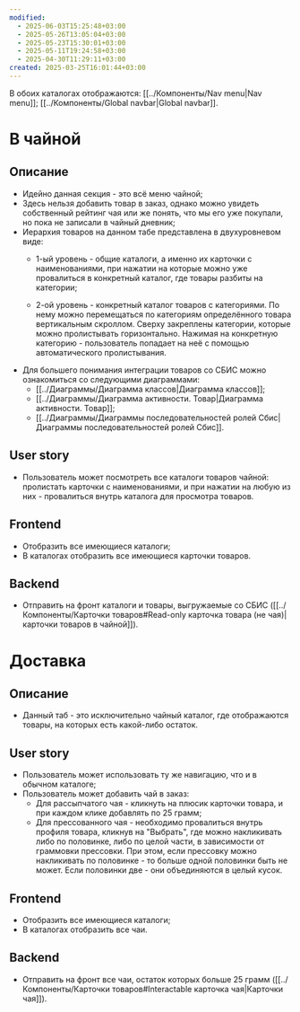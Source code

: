 ```yaml
---
modified:
  - 2025-06-03T15:25:48+03:00
  - 2025-05-26T13:05:04+03:00
  - 2025-05-23T15:30:01+03:00
  - 2025-05-11T19:24:58+03:00
  - 2025-04-30T11:29:11+03:00
created: 2025-03-25T16:01:44+03:00
---
```

В обоих каталогах отображаются:
[[../Компоненты/Nav menu|Nav menu]];
[[../Компоненты/Global navbar|Global navbar]].
# В чайной
## Описание
- Идейно данная секция - это всё меню чайной;
- Здесь нельзя добавить товар в заказ, однако можно увидеть собственный рейтинг чая или же понять, что мы его уже покупали, но пока не записали в чайный дневник;
- Иерархия товаров на данном табе представлена в двухуровневом виде:
	- 1-ый уровень - общие каталоги, а именно их карточки с наименованиями, при нажатии на которые можно уже провалиться в конкретный каталог, где товары разбиты на категории;

	- 2-ой уровень - конкретный каталог товаров с категориями. По нему можно перемещаться по категориям определённого товара вертикальным скроллом. Сверху закреплены категории, которые можно пролистывать горизонтально. Нажимая на конкретную категорию - пользователь попадает на неё с помощью автоматического пролистывания.
- Для большего понимания интеграции товаров со СБИС можно ознакомиться со следующими диаграммами:
	- [[../Диаграммы/Диаграмма классов|Диаграмма классов]];
	- [[../Диаграммы/Диаграмма активности. Товар|Диаграмма активности. Товар]];
	- [[../Диаграммы/Диаграммы последовательностей ролей Сбис|Диаграммы последовательностей ролей Сбис]].
## User story
- Пользователь может посмотреть все каталоги товаров чайной: пролистать карточки с наименованиями, и при нажатии на любую из них - провалиться внутрь каталога для просмотра товаров.
## Frontend
- Отобразить все имеющиеся каталоги;
- В каталогах отобразить все имеющиеся карточки товаров.

## Backend
- Отправить на фронт каталоги и товары, выгружаемые со СБИС ([[../Компоненты/Карточки товаров#Read-only карточка товара (не чая)|карточки товаров в чайной]]).

# Доставка
## Описание
- Данный таб - это исключительно чайный каталог, где отображаются товары, на которых есть какой-либо остаток.
## User story
- Пользователь может использовать ту же навигацию, что и в обычном каталоге;
- Пользователь может добавить чай в заказ:
	- Для рассыпчатого чая - кликнуть на плюсик карточки товара, и при каждом клике добавлять по 25 грамм;
	- Для прессованного чая - необходимо провалиться внутрь профиля товара, кликнув на "Выбрать", где можно накликивать либо по половинке, либо по целой части, в зависимости от граммовки прессовки. При этом, если прессовку можно накликивать по половинке - то больше одной половинки быть не может. Если половинки две - они объединяются в целый кусок.
## Frontend
- Отобразить все имеющиеся каталоги;
- В каталогах отобразить все чаи.

## Backend
- Отправить на фронт все чаи, остаток которых больше 25 грамм ([[../Компоненты/Карточки товаров#Interactable карточка чая|Карточки чая]]).